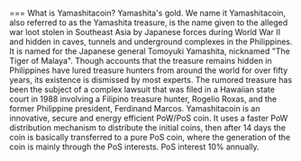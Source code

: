 
===
What is Yamashitacoin?
Yamashita's gold. We name it Yamashitacoin, also referred to as the Yamashita treasure, is the name given to the alleged war loot stolen in Southeast Asia by Japanese forces during World War II and hidden in caves, tunnels and underground complexes in the Philippines. It is named for the Japanese general Tomoyuki Yamashita, nicknamed "The Tiger of Malaya". Though accounts that the treasure remains hidden in Philippines have lured treasure hunters from around the world for over fifty years, its existence is dismissed by most experts. The rumored treasure has been the subject of a complex lawsuit that was filed in a Hawaiian state court in 1988 involving a Filipino treasure hunter, Rogelio Roxas, and the former Philippine president, Ferdinand Marcos.
Yamashitacoin is an innovative, secure and energy efficient PoW/PoS coin. It uses a faster PoW distribution mechanism to distribute the initial coins, then after 14 days the coin is basically transferred to a pure PoS coin, where the generation of the coin is mainly through the PoS interests. PoS interest 10% annually.
